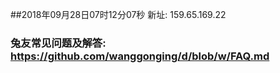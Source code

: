 ##2018年09月28日07时12分07秒 新址: 159.65.169.22
### 兔友常见问题及解答: https://github.com/wanggonging/d/blob/w/FAQ.md
